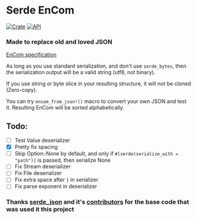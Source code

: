 # Serde EnCom

[![Crate](https://img.shields.io/crates/v/serde_encom.svg)](https://crates.io/crates/serde_encom)
[![API](https://docs.rs/serde_encom/badge.svg)](https://docs.rs/serde_encom)

### Made to replace old and loved JSON

[EnCom specification](https://github.com/RoDmitry/EnCom)

As long as you use standard serialization, and don't use `serde_bytes`, then the serialization output will be a valid string (utf8, not binary).

If you use string or byte slice in your resulting structure, it will not be cloned (Zero-copy).

You can try `encom_from_json!()` macro to convert your own JSON and test it. Resulting EnCom will be sorted alphabetically.

## Todo:
- [ ] Test Value deserializer
- [x] Pretty fix spacing
- [ ] Skip Option::None by default, and only if `#[serde(serialize_with = "path")]` is passed, then serialize None
- [ ] Fix Stream deserializer
- [ ] Fix File deserializer
- [ ] Fix extra space after `}` in serializer
- [ ] Fix parse exponent in deserializer

### Thanks [serde_json](https://github.com/serde-rs/json) and it's [contributors](https://github.com/serde-rs/json/graphs/contributors) for the base code that was used it this project
